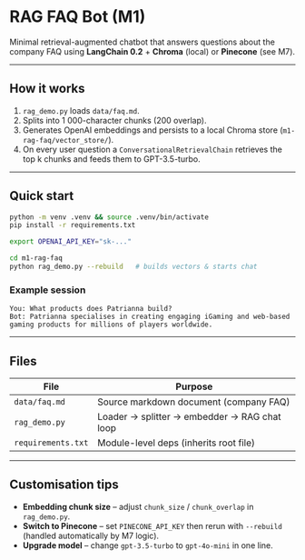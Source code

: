 # RAG FAQ Bot (M1)

Minimal retrieval-augmented chatbot that answers questions about the company FAQ using **LangChain 0.2** + **Chroma** (local) or **Pinecone** (see M7).

---

## How it works
1. `rag_demo.py` loads `data/faq.md`.
2. Splits into 1 000-character chunks (200 overlap).
3. Generates OpenAI embeddings and persists to a local Chroma store (`m1-rag-faq/vector_store/`).
4. On every user question a `ConversationalRetrievalChain` retrieves the top k chunks and feeds them to GPT-3.5-turbo.

---

## Quick start
```bash
python -m venv .venv && source .venv/bin/activate
pip install -r requirements.txt

export OPENAI_API_KEY="sk-..."

cd m1-rag-faq
python rag_demo.py --rebuild   # builds vectors & starts chat
```

### Example session
```text
You: What products does Patrianna build?
Bot: Patrianna specialises in creating engaging iGaming and web-based gaming products for millions of players worldwide.
```

---

## Files
| File              | Purpose                                         |
| ----------------- | ----------------------------------------------- |
| `data/faq.md`     | Source markdown document (company FAQ)          |
| `rag_demo.py`     | Loader → splitter → embedder → RAG chat loop    |
| `requirements.txt`| Module-level deps (inherits root file)          |

---

## Customisation tips
* **Embedding chunk size** – adjust `chunk_size` / `chunk_overlap` in `rag_demo.py`.
* **Switch to Pinecone** – set `PINECONE_API_KEY` then rerun with `--rebuild` (handled automatically by M7 logic).
* **Upgrade model** – change `gpt-3.5-turbo` to `gpt-4o-mini` in one line.

```